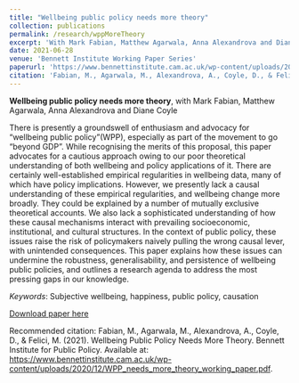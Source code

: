 ```yaml
---
title: "Wellbeing public policy needs more theory"
collection: publications
permalink: /research/wppMoreTheory
excerpt: 'With Mark Fabian, Matthew Agarwala, Anna Alexandrova and Diane Coyle'
date: 2021-06-28
venue: 'Bennett Institute Working Paper Series'
paperurl: 'https://www.bennettinstitute.cam.ac.uk/wp-content/uploads/2020/12/WPP_needs_more_theory_working_paper.pdf'
citation: 'Fabian, M., Agarwala, M., Alexandrova, A., Coyle, D., & Felici, M. (2021). &quot;Wellbeing public policy needs more theory. &quot; <i>Bennett Institute for Public Policy</i>.'
---
```

**Wellbeing public policy needs more theory**, with Mark Fabian, Matthew Agarwala, Anna Alexandrova and Diane Coyle

There is presently a groundswell of enthusiasm and advocacy for “wellbeing public policy”(WPP), especially as part of the movement to go “beyond GDP”. While recognising the merits of this proposal, this paper advocates for a cautious approach owing to our poor theoretical understanding of both wellbeing and policy applications of it. There are certainly well-established empirical regularities in wellbeing data, many of which have policy implications. However, we presently lack a causal understanding of these empirical regularities, and wellbeing change more broadly. They could be explained by a number of mutually exclusive theoretical accounts. We also lack a sophisticated understanding of how these causal mechanisms interact with prevailing socioeconomic, institutional, and cultural structures. In the context of public policy, these issues raise the risk of policymakers naively pulling the wrong causal lever, with unintended consequences. This paper explains how these issues can undermine the robustness, generalisability, and persistence of wellbeing public policies, and outlines a research agenda to address the most pressing gaps in our knowledge. 

*Keywords*: Subjective wellbeing, happiness, public policy, causation

[Download paper here](https://www.bennettinstitute.cam.ac.uk/wp-content/uploads/2020/12/WPP_needs_more_theory_working_paper.pdf)

Recommended citation: Fabian, M., Agarwala, M., Alexandrova, A., Coyle, D., & Felici, M. (2021). Wellbeing Public Policy Needs More Theory. Bennett Institute for Public Policy. Available at: https://www.bennettinstitute.cam.ac.uk/wp-content/uploads/2020/12/WPP_needs_more_theory_working_paper.pdf.
